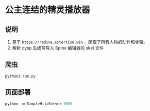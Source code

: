# 公主连结的精灵播放器

## 说明

1. 基于 `https://redive.estertion.win` ，爬取了所有人物的动作和骨架。
2. 解析 cysp 生成可导入 Spine 编辑器的 skel 文件

## 爬虫

```python3
python3 run.py
```

## 页面部署
```python
python -m SimpleHttpServer 8989
```


